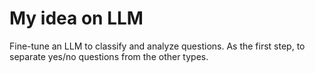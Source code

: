 # My idea on LLM
Fine-tune an LLM to classify and analyze questions. As the first step, to separate yes/no questions from the other types. 